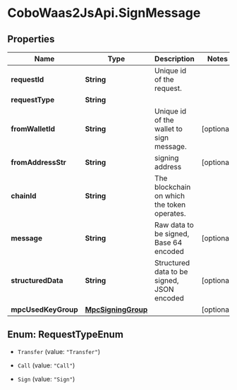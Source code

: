 # CoboWaas2JsApi.SignMessage

## Properties

Name | Type | Description | Notes
------------ | ------------- | ------------- | -------------
**requestId** | **String** | Unique id of the request. | 
**requestType** | **String** |  | 
**fromWalletId** | **String** | Unique id of the wallet to sign message. | [optional] 
**fromAddressStr** | **String** | signing address | [optional] 
**chainId** | **String** | The blockchain on which the token operates. | 
**message** | **String** | Raw data to be signed, Base 64 encoded | [optional] 
**structuredData** | **String** | Structured data to be signed, JSON encoded | [optional] 
**mpcUsedKeyGroup** | [**MpcSigningGroup**](MpcSigningGroup.md) |  | [optional] 



## Enum: RequestTypeEnum


* `Transfer` (value: `"Transfer"`)

* `Call` (value: `"Call"`)

* `Sign` (value: `"Sign"`)




